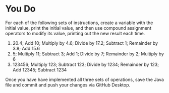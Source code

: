 # You Do

For each of the following sets of instructions, create a variable with the initial value, print the initial value, and then use compound assignment operators to modify its value, printing out the new result each time.

1. 20.4; Add 10; Multiply by 4.6; Divide by 17.2; Subtract 1; Remainder by 3.8; Add 15.6
2. 5; Multiply 11; Subtract 3; Add 1; Divide by 7; Remainder by 2; Multiply by 6
3. 123456; Multiply 123; Subtract 123; Divide by 1234; Remainder by 123; Add 12345; Subtract 1234

Once you have have implemented all three sets of operations, save the Java file and commit and push your changes via GitHub Desktop.
